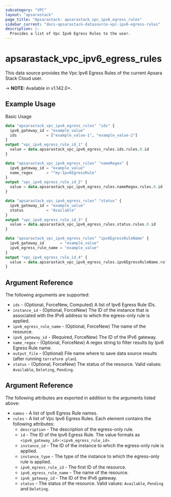 ```yaml
---
subcategory: "VPC"
layout: "apsarastack"
page_title: "Apsarastack: apsarastack_vpc_ipv6_egress_rules"
sidebar_current: "docs-apsarastack-datasource-vpc-ipv6-egress-rules"
description: |-
  Provides a list of Vpc Ipv6 Egress Rules to the user.
---
```


# apsarastack\_vpc\_ipv6\_egress\_rules

This data source provides the Vpc Ipv6 Egress Rules of the current Apsara Stack Cloud user.

-> **NOTE:** Available in v1.142.0+.

## Example Usage

Basic Usage

```terraform
data "apsarastack_vpc_ipv6_egress_rules" "ids" {
  ipv6_gateway_id = "example_value"
  ids             = ["example_value-1", "example_value-2"]
}
output "vpc_ipv6_egress_rule_id_1" {
  value = data.apsarastack_vpc_ipv6_egress_rules.ids.rules.0.id
}

data "apsarastack_vpc_ipv6_egress_rules" "nameRegex" {
  ipv6_gateway_id = "example_value"
  name_regex      = "^my-Ipv6EgressRule"
}
output "vpc_ipv6_egress_rule_id_2" {
  value = data.apsarastack_vpc_ipv6_egress_rules.nameRegex.rules.0.id
}

data "apsarastack_vpc_ipv6_egress_rules" "status" {
  ipv6_gateway_id = "example_value"
  status          = "Available"
}
output "vpc_ipv6_egress_rule_id_3" {
  value = data.apsarastack_vpc_ipv6_egress_rules.status.rules.0.id
}

data "apsarastack_vpc_ipv6_egress_rules" "ipv6EgressRuleName" {
  ipv6_gateway_id       = "example_value"
  ipv6_egress_rule_name = "example_value"
}
output "vpc_ipv6_egress_rule_id_4" {
  value = data.apsarastack_vpc_ipv6_egress_rules.ipv6EgressRuleName.rules.0.id
}

```

## Argument Reference

The following arguments are supported:

* `ids` - (Optional, ForceNew, Computed)  A list of Ipv6 Egress Rule IDs.
* `instance_id` - (Optional, ForceNew) The ID of the instance that is associated with the IPv6 address to which the egress-only rule is applied.
* `ipv6_egress_rule_name` - (Optional, ForceNew) The name of the resource.
* `ipv6_gateway_id` - (Required, ForceNew) The ID of the IPv6 gateway.
* `name_regex` - (Optional, ForceNew) A regex string to filter results by Ipv6 Egress Rule name.
* `output_file` - (Optional) File name where to save data source results (after running `terraform plan`).
* `status` - (Optional, ForceNew) The status of the resource. Valid values: `Available`, `Deleting`, `Pending`.

## Argument Reference

The following attributes are exported in addition to the arguments listed above:

* `names` - A list of Ipv6 Egress Rule names.
* `rules` - A list of Vpc Ipv6 Egress Rules. Each element contains the following attributes:
	* `description` - The description of the egress-only rule.
	* `id` - The ID of the Ipv6 Egress Rule. The value formats as `<ipv6_gateway_id>:<ipv6_egress_rule_id>`.
	* `instance_id` - The ID of the instance to which the egress-only rule is applied.
	* `instance_type` - The type of the instance to which the egress-only rule is applied.
	* `ipv6_egress_rule_id` - The first ID of the resource.
	* `ipv6_egress_rule_name` - The name of the resource.
	* `ipv6_gateway_id` - The ID of the IPv6 gateway.
	* `status` - The status of the resource. Valid values: `Available`, `Pending` and `Deleting`.

